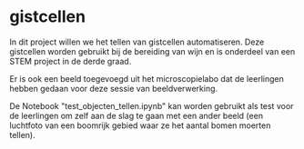 # gistcellen
In dit project willen we het tellen van gistcellen automatiseren. Deze gistcellen worden gebruikt bij de bereiding van wijn en is onderdeel van een STEM project in de derde graad.

Er is ook een beeld toegevoegd uit het microscopielabo dat de leerlingen hebben gedaan voor deze sessie van beeldverwerking.

De Notebook "test_objecten_tellen.ipynb" kan worden gebruikt als test voor de leerlingen om zelf aan de slag te gaan met een ander beeld (een luchtfoto van een boomrijk gebied waar ze het aantal bomen moerten tellen).

